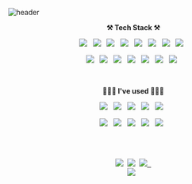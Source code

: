 ![header](https://capsule-render.vercel.app/api?type=waving&color=auto&height=200&section=header&text=SeonghoJoo&fontSize=50)

<p align="center"><strong> ⚒️ Tech Stack ⚒️ </strong></p>
<p align="center">
  <img src="https://img.shields.io/badge/C++-00599C?style=flat-square&logo=C++&logoColor=white"/></a> &nbsp;
  <img src="https://img.shields.io/badge/java-007396?style=flat-square&logo=java&logoColor=white"/></a> &nbsp;
  <img src="https://img.shields.io/badge/JavaScript-F7DF1E?style=flat-square&logo=JavaScript&logoColor=white"/></a> &nbsp;
  <img src="https://img.shields.io/badge/TypeScript-3178C6?style=flat-square&logo=TypeScript&logoColor=white"/></a> &nbsp;
  <img src="https://img.shields.io/badge/Node.js-339933?style=flat-square&logo=Node.js&logoColor=white"/></a> &nbsp;
  <img src="https://img.shields.io/badge/ts-node-3178C6?style=flat-square&logo=ts-node&logoColor=white"/></a> &nbsp;
  <img src="https://img.shields.io/badge/Spring-6DB33F?style=flat-square&logo=Spring&logoColor=white"/></a> &nbsp;
  <img src="https://img.shields.io/badge/Spring Boot-6DB33F?style=flat-square&logo=Spring Boot&logoColor=white"/></a> &nbsp;

</p>
<p align="center">
  <img src="https://img.shields.io/badge/DynamoDB-4053D6?style=flat-square&logo=amazondynamodb&logoColor=white"/></a> &nbsp;
  <img src="https://img.shields.io/badge/Redis-DC382D?style=flat-square&logo=redis&logoColor=white"/></a> &nbsp;
  <img src="https://img.shields.io/badge/MySQL-4479A1?style=flat-square&logo=MySQL&logoColor=white"/></a> &nbsp;
  <img src="https://img.shields.io/badge/Prisma-2D3748?style=flat-square&logo=Prisma&logoColor=white"/></a> &nbsp;
  <img src="https://img.shields.io/badge/GrpahQL-E434AA?style=flat-square&logo=GraphQL&logoColor=white"/></a> &nbsp;
  <img src="https://img.shields.io/badge/Apollo-311C87?style=flat-square&logo=Apollo GraphQL&logoColor=white"/></a> &nbsp;
  <img src="https://img.shields.io/badge/PostgreSQL-4169E1?style=flat-square&logo=PostgreSQL&logoColor=white"/></a> &nbsp;
</p>
<br>
<p align="center"><strong> 👨🏻‍💻 I've used 👨🏻‍💻 </strong></p>
<p align="center">
  <img src="https://img.shields.io/badge/Docker-2496ED?style=flat-square&logo=docker&logoColor=white"/></a> &nbsp;
  <img src="https://img.shields.io/badge/Notion-000000?style=flat-square&logo=Notion&logoColor=white"/></a> &nbsp;
  <img src="https://img.shields.io/badge/GitHub-181717?style=flat-square&logo=GitHub&logoColor=white"/></a> &nbsp; 
  <img src="https://img.shields.io/badge/Heroku-430098?style=flat-square&logo=Heroku&logoColor=white"/></a> &nbsp;
  <img src="https://img.shields.io/badge/AWS-232F3E?style=flat-square&logo=Amazon AWS&logoColor=white"/></a> &nbsp;
</p>
<p align="center">
  <img src="https://img.shields.io/badge/AWS Lambda-FF9900?style=flat-square&logo=awslambda&logoColor=white"/></a> &nbsp;
  <img src="https://img.shields.io/badge/AWS ECS-FF9900?style=flat-square&logo=amazonecs&logoColor=white"/></a> &nbsp;
  <img src="https://img.shields.io/badge/AWS SQS-FF4F8B?style=flat-square&logo=amazonsqs&logoColor=white"/></a> &nbsp;
  <img src="https://img.shields.io/badge/AWS SNS-DD344C?style=flat-square&logo=amazonsimpleemailservice&logoColor=white"/></a> &nbsp;
  <img src="https://img.shields.io/badge/AWS S3-569A31?style=flat-square&logo=Amazon S3&logoColor=white"/></a> &nbsp;
</p>

   
<br>
<br>
<p align="center">
  <a href="https://seongho96.tistory.com"><img src="https://img.shields.io/badge/Tech Blog-20C997?style=flat-square&logoColor=white&link=https://www.notion.so/Seongho-dev-6089b6cab72748888c0064a7dd58dc01"/></a>&nbsp;
  <a href="https://thirsty-door-aa7.notion.site/Resume-6089b6cab72748888c0064a7dd58dc01?pvs=4"><img src="https://img.shields.io/badge/resume-000000?style=flat-square&logo=Notion&logoColor=white&link=https://thirsty-door-aa7.notion.site/Seongho-dev-6089b6cab72748888c0064a7dd58dc01"/></a>&nbsp;
  <a href="mailto:seongho.dev@gmail.com"> <img src="https://img.shields.io/badge/seongho.dev@gmail.com-d14836?style=flat-square&logo=Gmail&logoColor=white&link=seongho.dev@gmail.com"> &nbsp;
    <br>
      <a href="https://hits.seeyoufarm.com"><img src="https://hits.seeyoufarm.com/api/count/incr/badge.svg?url=https%3A%2F%2Fgithub.com%2Fseongho-joo&count_bg=%233D94C8&title_bg=%23555555&icon=github.svg&icon_color=%23E7E7E7&title=hits&edge_flat=false"/></a> &nbsp;

</p>
